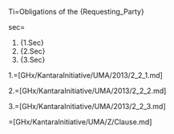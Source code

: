 Ti=Obligations of the {Requesting_Party}

sec=<ol><li>{1.Sec}<li>{2.Sec}<li>{3.Sec}</ol>

1.=[GHx/KantaraInitiative/UMA/2013/2_2_1.md]

2.=[GHx/KantaraInitiative/UMA/2013/2_2_2.md]

3.=[GHx/KantaraInitiative/UMA/2013/2_2_3.md]

=[GHx/KantaraInitiative/UMA/Z/Clause.md]
